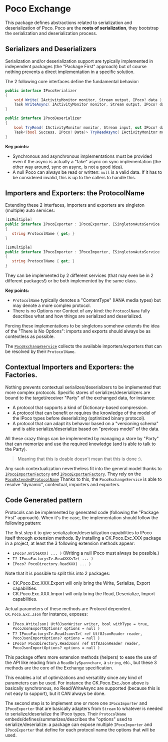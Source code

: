 # Poco Exchange

This package defines abstractions related to serialization and deserialization of Poco. Poco are the **roots of serialization**,
they bootstrap the serialization and deserialization process.

## Serializers and Deserializers
Serialization and/or deserialization support are typically implemented in independent packages (the "Package First" approach)
but of course nothing prevents a direct implementation in a specific solution.

The 2 following core interfaces define the fundamental behavior:
```csharp
public interface IPocoSerializer
{
    void Write( IActivityMonitor monitor, Stream output, IPoco? data );
    Task WriteAsync( IActivityMonitor monitor, Stream output, IPoco? data, CancellationToken cancel );
}

public interface IPocoDeserializer
{
    bool TryRead( IActivityMonitor monitor, Stream input, out IPoco? data );
    Task<(bool Success, IPoco? Data)> TryReadAsync( IActivityMonitor monitor, Stream input, CancellationToken cancel );
}
```
**Key points:**
- Synchronous and asynchronous implementations must be provided even if the async is actually a "fake" async on sync implementation 
  (the other way around, sync on async, is not a good idea).
- A null Poco can always be read or written: `null` is a valid data. If it has to be considered invalid, this is up to the callers 
  to handle this.

## Importers and Exporters: the ProtocolName
Extending these 2 interfaces, importers and exporters are singleton (multiple) auto services:

```csharp
[IsMultiple]
public interface IPocoExporter : IPocoExporter, ISingletonAutoService
{
   string ProtocolName { get; }
}

[IsMultiple]
public interface IPocoImporter : IPocoImporter, ISingletonAutoService
{
   string ProtocolName { get; }
}
```

They can be implemented by 2 different services (that may even be in 2 different packages!) or be both
implemented by the same class.

**Key points:**
- `ProtocolName` typically denotes a "ContentType" (IANA media types) but may denote a more complex protocol.
- There is no Options nor Context of any kind: the `ProtocolName` fully describes what and how things are serialized and deserialized.

Forcing these implementations to be singletons somehow extends the idea of the "There is No Options": imports
and exports should always be as contextless as possible.

The [`PocoExchangeService`](PocoExchangeService.cs) collects the available importers/exporters that can be resolved by
their `ProtocolName`.

## Contextual Importers and Exporters: the Factories.

Nothing prevents contextual serializes/deserializers to be implemented that more complex protocols. Specific
stores of serializes/deserializers are bound to the target/receiver "Party" of the exchanged data, for instance: 
- A protocol that supports a kind of Dictionary-based compression.
- A protocol that can benefit or requires the knowledge of the model of the IPoco types before deserializing (optimized binary 
  protocol).
- A protocol that can adapt its behavior based on a "versioning schema" and is able serialize/deserialize based on "previous model"
  of the data. 

All these crazy things can be implemented by managing a store by "Party" that can memorize and use the required knowledge
(and is able to talk to the Party).

> Meaning that this is doable doesn't mean that this is done :).

Any such contextualization nevertheless fit into the general model thanks to [`IPocoImporterFactory`](IPocoImporterFactory.cs)
and [`IPocoExporterFactory`](IPocoExporterFactory.cs). They rely on the [`PocoExtendedProtocolName`](PocoExtendedProtocolName.cs)
Thanks to this, the `PocoExchangeService` is able to resolve "dynamic", contextual, importers and exporters.

## Code Generated pattern

Protocols can be implemented by generated code (following the "Package First" approach). When it's the case,
the implementation should follow the following pattern:

The first step it to give serialization/deserialization capabilities to IPoco itself through extension methods.
By installing a CK.Poco.Exc.XXX package in a project, at least the 3 following extension methods appear:
- `IPoco?.WriteXXX( ... )` (Writing a null IPoco must always be possible.)
- `T? IPocoFactory<T>.ReadXXX<T>( ... )`
- `IPoco? PocoDirectory.ReadXXX( ... )`

Note that it is possible to split this into 2 packages:
- CK.Poco.Exc.XXX.Export will only bring the Write, Serialize, Export capabilities.
- CK.Poco.Exc.XXX.Import will only bring the Read, Deserialize, Import capabilities.

Actual parameters of these methods are Protocol dependent. `CK.Poco.Exc.Json` for instance, exposes:
- `IPoco.WriteJson( Utf8JsonWriter writer, bool withType = true, PocoJsonExportOptions? options = null )`
- `T? IPocoFactory<T>.ReadJson<T>( ref Utf8JsonReader reader, PocoJsonImportOptions? options = null )`
- `IPoco? PocoDirectory.ReadJson( ref Utf8JsonReader reader, PocoJsonImportOptions? options = null )`

This package offers more extension methods (helpers) to ease the use of the API like reading from a `ReadOnlySpan<char>`,
a `string`, etc., but these 3 methods are the core of the Exchange specification.

This enables a lot of optimizations and versatility since any kind of parameters can be used.
For instance the CK.Poco.Exc.Json above is basically synchronous, no Read/WriteAsync are supported (because this
is not easy to support), but it CAN always be done.

The second step is to implement one or more one `IPocoImporter` and `IPocoExporter` that are basically
adapters from `Stream` to whatever is needed to serialize/deserialize the IPoco types.
Their `ProtocolName` embeds/defines/summarizes/describes the "options" used to serialize/deserialize: a package can
expose multiple `IPocoImporter` and `IPocoExporter` that define for each protocol name the options that will be used.




